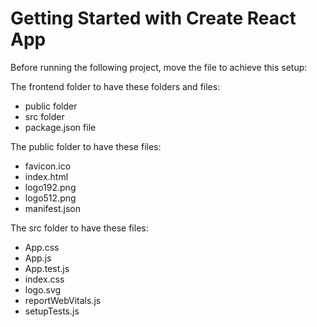 # Getting Started with Create React App

Before running the following project, move the file to achieve this setup:

The frontend folder to have these folders and files:
 - public folder
 - src folder
 - package.json file

The public folder to have these files:
   - favicon.ico
   - index.html
   - logo192.png
   - logo512.png
   - manifest.json

The src folder to have these files:
  - App.css
  - App.js
  - App.test.js
  - index.css
  - logo.svg
  - reportWebVitals.js
  - setupTests.js
